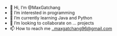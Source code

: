 - 👋 Hi, I’m @MaxGatchang
- 👀 I’m interested in programming 
- 🌱 I’m currently learning Java and Python
- 💞️ I’m looking to collaborate on ... projects 
- 📫 How to reach me ..maxgatchang96@gmail.com 

<!---
MaxGatchang/MaxGatchang is a ✨ special ✨ repository because its `README.md` (this file) appears on your GitHub profile.
You can click the Preview link to take a look at your changes.
--->
